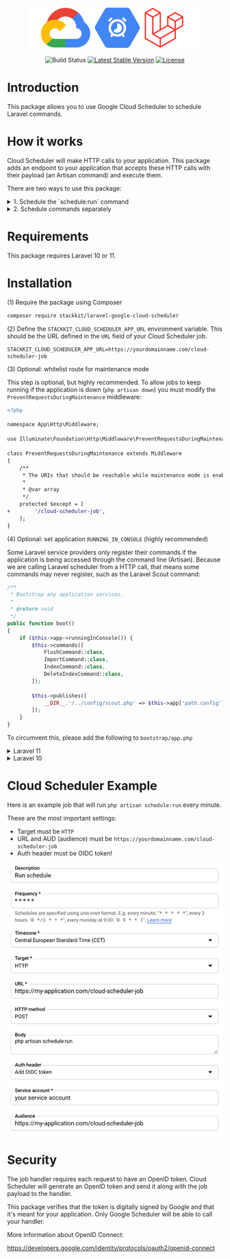 <p align="center">
  <img src="/logo.png" width="400">
</p>
<p align="center">
<img src="https://github.com/stackkit/laravel-google-cloud-scheduler/workflows/Run%20tests/badge.svg?branch=master" alt="Build Status">
<a href="https://packagist.org/packages/stackkit/laravel-google-cloud-scheduler"><img src="https://poser.pugx.org/stackkit/laravel-google-cloud-scheduler/v/stable.svg" alt="Latest Stable Version"></a>
<a href="https://packagist.org/packages/stackkit/laravel-google-cloud-scheduler"><img src="https://poser.pugx.org/stackkit/laravel-google-cloud-scheduler/license.svg" alt="License"></a>
</p>

# Introduction

This package allows you to use Google Cloud Scheduler to schedule Laravel commands.

# How it works

Cloud Scheduler will make HTTP calls to your application. This package adds an endpoint to your application that accepts these HTTP calls with their payload (an Artisan command) and execute them.

There are two ways to use this package:

<details>
<summary>1. Schedule the `schedule:run` command</summary>

This is the easiest way to use this package. You can schedule the `schedule:run` command to run every minute.
</details>

<details>
<summary>2. Schedule commands separately</summary>

If your application does not have commands that should run every minute, you may choose to schedule them individually.

If the command uses `withoutOverlapping`, `before`, `after`, `onSuccess`, `thenPing`, etc, this package will respect those settings, as long as the command is also scheduled in the console kernel.

For example, let's say we have to generate a report every day at 3:00 AM. We can schedule the `reports:generate` command to run at 3:00 AM using Cloud Scheduler. After the report is generated, OhDear should be pinged.

Firstly, schedule the command in Cloud Tasks:

<img src="/schedule-command-example.png">

Then, schedule the command in the console kernel:

```php
public function schedule(Schedule $schedule)
{
    $schedule->command('report:generate')
        ->thenPing('https://ohdear.app/ping');
}
```

The package will pick up on the scheduled settings and ping OhDear after the command has run.
</details>

# Requirements

This package requires Laravel 10 or 11.

# Installation

(1) Require the package using Composer

```bash
composer require stackkit/laravel-google-cloud-scheduler
```

(2) Define the `STACKKIT_CLOUD_SCHEDULER_APP_URL` environment variable. This should be the URL defined in the `URL` field of your Cloud Scheduler job.

```
STACKKIT_CLOUD_SCHEDULER_APP_URL=https://yourdomainname.com/cloud-scheduler-job
```

(3) Optional: whitelist route for maintenance mode

This step is optional, but highly recommended. To allow jobs to keep running if the application is down (`php artisan down`) you must modify the `PreventRequestsDuringMaintenance` middleware:

```diff
<?php

namespace App\Http\Middleware;

use Illuminate\Foundation\Http\Middleware\PreventRequestsDuringMaintenance as Middleware;

class PreventRequestsDuringMaintenance extends Middleware
{
    /**
     * The URIs that should be reachable while maintenance mode is enabled.
     *
     * @var array
     */
    protected $except = [
+        '/cloud-scheduler-job',
    ];
}

```

(4) Optional: set application `RUNNING_IN_CONSOLE` (highly recommended)

Some Laravel service providers only register their commands if the application is being accessed through the command line (Artisan). Because we are calling Laravel scheduler from a HTTP call, that means some commands may never register, such as the Laravel Scout command:

```php
/**
 * Bootstrap any application services.
 *
 * @return void
 */
public function boot()
{
    if ($this->app->runningInConsole()) {
        $this->commands([
            FlushCommand::class,
            ImportCommand::class,
            IndexCommand::class,
            DeleteIndexCommand::class,
        ]);

        $this->publishes([
            __DIR__.'/../config/scout.php' => $this->app['path.config'].DIRECTORY_SEPARATOR.'scout.php',
        ]);
    }
}
```

To circumvent this, please add the following to `bootstrap/app.php`

<details>
<summary>Laravel 11</summary>
    
```php
<?php

use Illuminate\Foundation\Application;
use Illuminate\Foundation\Configuration\Exceptions;
use Illuminate\Foundation\Configuration\Middleware;

+ if (($_SERVER['REQUEST_URI'] ?? '') === '/cloud-scheduler-job') {
+     $_ENV['APP_RUNNING_IN_CONSOLE'] = true;
+ }

return Application::configure(basePath: dirname(__DIR__))
    ->withRouting(
        web: __DIR__.'/../routes/web.php',
        commands: __DIR__.'/../routes/console.php',
        health: '/up',
    )
    ->withMiddleware(function (Middleware $middleware) {
        //
    })
    ->withExceptions(function (Exceptions $exceptions) {
        //
    })->create();

```
</details>

<details>
<summary>Laravel 10</summary>

```php
<?php

/*
|--------------------------------------------------------------------------
| Create The Application
|--------------------------------------------------------------------------
|
| The first thing we will do is create a new Laravel application instance
| which serves as the "glue" for all the components of Laravel, and is
| the IoC container for the system binding all of the various parts.
|
*/

$app = new Illuminate\Foundation\Application(
    $_ENV['APP_BASE_PATH'] ?? dirname(__DIR__)
);

+ if (($_SERVER['REQUEST_URI'] ?? '') === '/cloud-scheduler-job') {
+     $_ENV['APP_RUNNING_IN_CONSOLE'] = true;
+ }
```
</details>

# Cloud Scheduler Example

Here is an example job that will run `php artisan schedule:run` every minute.

These are the most important settings:
- Target must be `HTTP`
- URL and AUD (audience) must be `https://yourdomainname.com/cloud-scheduler-job`
- Auth header must be OIDC token!

<img src="/example.png">

# Security

The job handler requires each request to have an OpenID token. Cloud Scheduler will generate an OpenID token and send it along with the job payload to the handler.

This package verifies that the token is digitally signed by Google and that it's meant for your application. Only Google Scheduler will be able to call your handler.

More information about OpenID Connect:

https://developers.google.com/identity/protocols/oauth2/openid-connect
